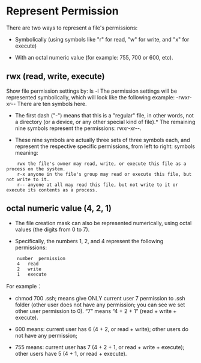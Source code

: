 # Represent Permission

There are two ways to represent a file's permissions:
* Symbolically (using symbols like "r" for read, "w" for write, and "x" for execute) 

* With an octal numeric value (for example: 755, 700 or 600, etc).

## rwx (read, write, execute)
Show file permission settings by:
	ls -l 
The permission settings will be represented symbolically, which will look like the following example:
	-rwxr-xr-- 
There are ten symbols here. 
* The first dash ("-") means that this is a "regular" file, in other words, not a directory (or a device, or any other special kind of file).* The remaining nine symbols represent the permissions: rwxr-xr--. 

* These nine symbols are actually three sets of three symbols each, and represent the respective specific permissions, from left to right:
symbols	meaning:
```
	rwx	the file's owner may read, write, or execute this file as a process on the system.
	r-x	anyone in the file's group may read or execute this file, but not write to it.
	r--	anyone at all may read this file, but not write to it or execute its contents as a process.
```

## octal numeric value (4, 2, 1)
* The file creation mask can also be represented numerically, using octal values (the digits from 0 to 7). 

* Specifically, the numbers 1, 2, and 4 represent the following permissions:
```
	number	permission
	4	read
	2	write
	1	execute
```

For example：
* chmod 700 .ssh; means give ONLY current user 7 permission to .ssh folder (other user does not have any permission; you can see we set other user permission to 0). “7” means “4 + 2 + 1” (read + write + execute).

* 600 means: current user has 6 (4 + 2, or read + write); other users do not have any permission;

* 755 means: current user has 7 (4 + 2 + 1, or read + write + execute); other users have 5 (4 + 1, or read + execute).

